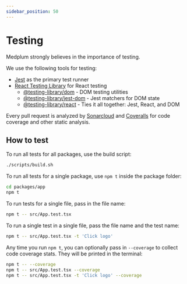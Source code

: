 ```yaml
---
sidebar_position: 50
---
```


# Testing

Medplum strongly believes in the importance of testing.

We use the following tools for testing:
- [Jest](https://jestjs.io/) as the primary test runner
- [React Testing Library](https://testing-library.com/docs/react-testing-library/intro/) for React testing
  - [@testing-library/dom](https://www.npmjs.com/package/@testing-library/dom) - DOM testing utilities
  - [@testing-library/jest-dom](https://www.npmjs.com/package/@testing-library/jest-dom) - Jest matchers for DOM state
  - [@testing-library/react](https://www.npmjs.com/package/@testing-library/react) - Ties it all together: Jest, React, and DOM

Every pull request is analyzed by [Sonarcloud](https://sonarcloud.io/project/overview?id=medplum_medplum) and [Coveralls](https://coveralls.io/github/medplum/medplum?branch=main) for code coverage and other static analysis.

## How to test

To run all tests for all packages, use the build script:

```bash
./scripts/build.sh
```

To run all tests for a single package, use `npm t` inside the package folder:

```bash
cd packages/app
npm t
```

To run tests for a single file, pass in the file name:

```bash
npm t -- src/App.test.tsx
```

To run a single test in a single file, pass the file name and the test name:

```bash
npm t -- src/App.test.tsx -t 'Click logo'
```

Any time you run `npm t`, you can optionally pass in `--coverage` to collect code coverage stats.  They will be printed in the terminal:

```bash
npm t -- --coverage
npm t -- src/App.test.tsx --coverage
npm t -- src/App.test.tsx -t 'Click logo' --coverage
```
